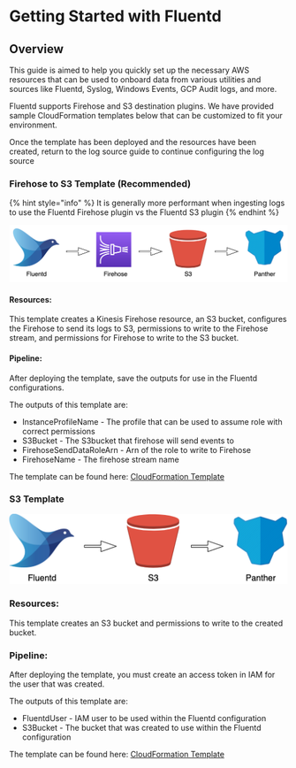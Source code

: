 # Getting Started with Fluentd

## Overview

This guide is aimed to help you quickly set up the necessary AWS resources that can be used to onboard data from various utilities and sources like Fluentd, Syslog, Windows Events, GCP Audit logs, and more.

Fluentd supports Firehose and S3 destination plugins. We have provided sample CloudFormation templates below that can be customized to fit your environment.

Once the template has been deployed and the resources have been created, return to the log source guide to continue configuring the log source

### Firehose to S3 Template \(Recommended\) <a id="Firehose-to-S3-Template-(Recommended)"></a>

{% hint style="info" %}
It is generally more performant when ingesting logs to use the Fluentd Firehose plugin vs the Fluentd S3 plugin
{% endhint %}

![](../../../.gitbook/assets/image%20%2823%29.png)

#### **Resources**:

This template creates a Kinesis Firehose resource, an S3 bucket, configures the Firehose to send its logs to S3, permissions to write to the Firehose stream, and permissions for Firehose to write to the S3 bucket.

#### **Pipeline:**

After deploying the template, save the outputs for use in the Fluentd configurations.

The outputs of this template are:

* InstanceProfileName - The profile that can be used to assume role with correct permissions
* S3Bucket - The S3bucket that firehose will send events to
* FirehoseSendDataRoleArn - Arn of the role to write to Firehose
* FirehoseName - The firehose stream name

The template can be found here: [CloudFormation Template](https://github.com/panther-labs/panther-auxiliary/blob/main/cloudformation/panther-fluentd-firehose.yml)

### S3 Template <a id="S3-Template"></a>

![](../../../.gitbook/assets/image%20%2825%29.png)

### **Resources**:

This template creates an S3 bucket and permissions to write to the created bucket.

### **Pipeline:**

After deploying the template, you must create an access token in IAM for the user that was created.

The outputs of this template are:

* FluentdUser - IAM user to be used within the Fluentd configuration
* S3Bucket - The bucket that was created to use within the Fluentd configuration

The template can be found here: [CloudFormation Template](https://github.com/panther-labs/panther-auxiliary/blob/main/cloudformation/panther-fluentd-s3.yml)


